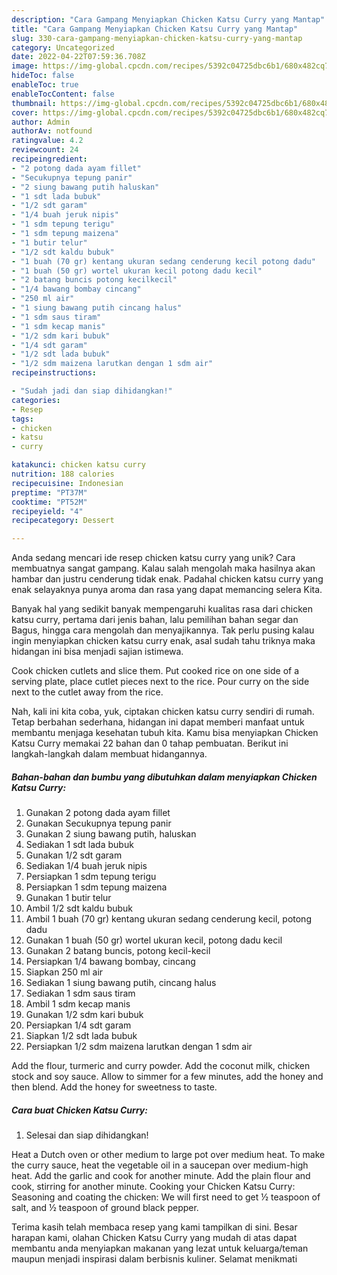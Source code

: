 ```yaml
---
description: "Cara Gampang Menyiapkan Chicken Katsu Curry yang Mantap"
title: "Cara Gampang Menyiapkan Chicken Katsu Curry yang Mantap"
slug: 330-cara-gampang-menyiapkan-chicken-katsu-curry-yang-mantap
category: Uncategorized
date: 2022-04-22T07:59:36.708Z
image: https://img-global.cpcdn.com/recipes/5392c04725dbc6b1/680x482cq70/chicken-katsu-curry-foto-resep-utama.jpg
hideToc: false
enableToc: true
enableTocContent: false
thumbnail: https://img-global.cpcdn.com/recipes/5392c04725dbc6b1/680x482cq70/chicken-katsu-curry-foto-resep-utama.jpg
cover: https://img-global.cpcdn.com/recipes/5392c04725dbc6b1/680x482cq70/chicken-katsu-curry-foto-resep-utama.jpg
author: Admin
authorAv: notfound
ratingvalue: 4.2
reviewcount: 24
recipeingredient:
- "2 potong dada ayam fillet"
- "Secukupnya tepung panir"
- "2 siung bawang putih haluskan"
- "1 sdt lada bubuk"
- "1/2 sdt garam"
- "1/4 buah jeruk nipis"
- "1 sdm tepung terigu"
- "1 sdm tepung maizena"
- "1 butir telur"
- "1/2 sdt kaldu bubuk"
- "1 buah (70 gr) kentang ukuran sedang cenderung kecil potong dadu"
- "1 buah (50 gr) wortel ukuran kecil potong dadu kecil"
- "2 batang buncis potong kecilkecil"
- "1/4 bawang bombay cincang"
- "250 ml air"
- "1 siung bawang putih cincang halus"
- "1 sdm saus tiram"
- "1 sdm kecap manis"
- "1/2 sdm kari bubuk"
- "1/4 sdt garam"
- "1/2 sdt lada bubuk"
- "1/2 sdm maizena larutkan dengan 1 sdm air"
recipeinstructions:

- "Sudah jadi dan siap dihidangkan!"
categories:
- Resep
tags:
- chicken
- katsu
- curry

katakunci: chicken katsu curry 
nutrition: 188 calories
recipecuisine: Indonesian
preptime: "PT37M"
cooktime: "PT52M"
recipeyield: "4"
recipecategory: Dessert

---
```





Anda sedang mencari ide resep chicken katsu curry yang unik? Cara membuatnya sangat gampang. Kalau salah mengolah maka hasilnya akan hambar dan justru cenderung tidak enak. Padahal chicken katsu curry yang enak selayaknya punya aroma dan rasa yang dapat memancing selera Kita.





Banyak hal yang sedikit banyak mempengaruhi kualitas rasa dari chicken katsu curry, pertama dari jenis bahan, lalu pemilihan bahan segar dan Bagus, hingga cara mengolah dan menyajikannya. Tak perlu pusing kalau ingin menyiapkan chicken katsu curry enak,      asal sudah tahu triknya maka hidangan ini bisa menjadi sajian istimewa.














Cook chicken cutlets and slice them. Put cooked rice on one side of a serving plate, place cutlet pieces next to the rice. Pour curry on the side next to the cutlet away from the rice.






Nah, kali ini kita coba, yuk, ciptakan chicken katsu curry sendiri di rumah. Tetap berbahan sederhana, hidangan ini dapat memberi manfaat untuk membantu menjaga kesehatan tubuh kita. Kamu bisa menyiapkan Chicken Katsu Curry memakai 22 bahan dan 0 tahap pembuatan. Berikut ini langkah-langkah dalam membuat hidangannya.

<!--inarticleads1-->

##### Bahan-bahan dan bumbu yang dibutuhkan dalam menyiapkan Chicken Katsu Curry:

1. Gunakan 2 potong dada ayam fillet
1. Gunakan Secukupnya tepung panir
1. Gunakan 2 siung bawang putih, haluskan
1. Sediakan 1 sdt lada bubuk
1. Gunakan 1/2 sdt garam
1. Sediakan 1/4 buah jeruk nipis
1. Persiapkan 1 sdm tepung terigu
1. Persiapkan 1 sdm tepung maizena
1. Gunakan 1 butir telur
1. Ambil 1/2 sdt kaldu bubuk
1. Ambil 1 buah (70 gr) kentang ukuran sedang cenderung kecil, potong dadu
1. Gunakan 1 buah (50 gr) wortel ukuran kecil, potong dadu kecil
1. Gunakan 2 batang buncis, potong kecil-kecil
1. Persiapkan 1/4 bawang bombay, cincang
1. Siapkan 250 ml air
1. Sediakan 1 siung bawang putih, cincang halus
1. Sediakan 1 sdm saus tiram
1. Ambil 1 sdm kecap manis
1. Gunakan 1/2 sdm kari bubuk
1. Persiapkan 1/4 sdt garam
1. Siapkan 1/2 sdt lada bubuk
1. Persiapkan 1/2 sdm maizena larutkan dengan 1 sdm air


Add the flour, turmeric and curry powder. Add the coconut milk, chicken stock and soy sauce. Allow to simmer for a few minutes, add the honey and then blend. Add the honey for sweetness to taste. 

<!--inarticleads2-->

##### Cara buat Chicken Katsu Curry:


1. Selesai dan siap dihidangkan!

Heat a Dutch oven or other medium to large pot over medium heat. To make the curry sauce, heat the vegetable oil in a saucepan over medium-high heat. Add the garlic and cook for another minute. Add the plain flour and cook, stirring for another minute. Cooking your Chicken Katsu Curry: Seasoning and coating the chicken: We will first need to get ½ teaspoon of salt, and ½ teaspoon of ground black pepper. 

Terima kasih telah membaca resep yang kami tampilkan di sini. Besar harapan kami, olahan Chicken Katsu Curry yang mudah di atas dapat membantu anda menyiapkan makanan yang lezat untuk keluarga/teman maupun menjadi inspirasi dalam berbisnis kuliner. Selamat menikmati
